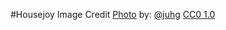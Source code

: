 #Housejoy Image Credit
[Photo](https://www.pexels.com/photo/red-whiet-and-pink-tulips-52571/)
by: [@juhg](https://unsplash.com/@juhg)
[CC0 1.0](https://creativecommons.org/publicdomain/zero/1.0/)
